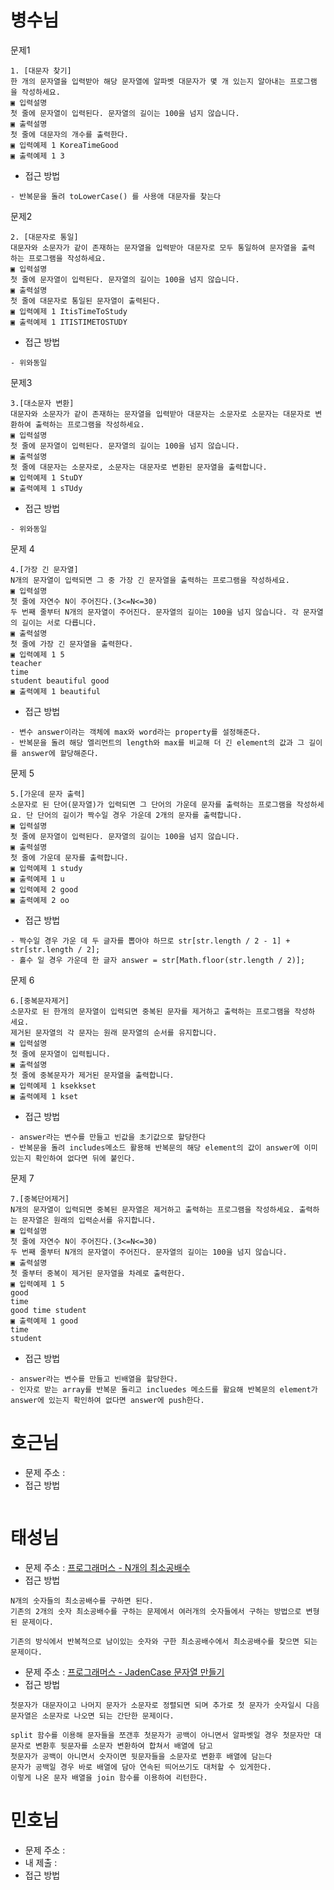 # 병수님

문제1

```text
1. [대문자 찾기]
한 개의 문자열을 입력받아 해당 문자열에 알파벳 대문자가 몇 개 있는지 알아내는 프로그램 을 작성하세요.
▣ 입력설명
첫 줄에 문자열이 입력된다. 문자열의 길이는 100을 넘지 않습니다.
▣ 출력설명
첫 줄에 대문자의 개수를 출력한다.
▣ 입력예제 1 KoreaTimeGood
▣ 출력예제 1 3
```

-   접근 방법

```text
- 반복문을 돌려 toLowerCase() 를 사용애 대문자를 찾는다
```

문제2

```text
2. [대문자로 통일]
대문자와 소문자가 같이 존재하는 문자열을 입력받아 대문자로 모두 통일하여 문자열을 출력 하는 프로그램을 작성하세요.
▣ 입력설명
첫 줄에 문자열이 입력된다. 문자열의 길이는 100을 넘지 않습니다.
▣ 출력설명
첫 줄에 대문자로 통일된 문자열이 출력된다.
▣ 입력예제 1 ItisTimeToStudy
▣ 출력예제 1 ITISTIMETOSTUDY
```

-   접근 방법

```text
- 위와동일
```

문제3

```text
3.[대소문자 변환]
대문자와 소문자가 같이 존재하는 문자열을 입력받아 대문자는 소문자로 소문자는 대문자로 변환하여 출력하는 프로그램을 작성하세요.
▣ 입력설명
첫 줄에 문자열이 입력된다. 문자열의 길이는 100을 넘지 않습니다.
▣ 출력설명
첫 줄에 대문자는 소문자로, 소문자는 대문자로 변환된 문자열을 출력합니다.
▣ 입력예제 1 StuDY
▣ 출력예제 1 sTUdy
```

-   접근 방법

```text
- 위와동일
```

문제 4

```text
4.[가장 긴 문자열]
N개의 문자열이 입력되면 그 중 가장 긴 문자열을 출력하는 프로그램을 작성하세요.
▣ 입력설명
첫 줄에 자연수 N이 주어진다.(3<=N<=30)
두 번째 줄부터 N개의 문자열이 주어진다. 문자열의 길이는 100을 넘지 않습니다. 각 문자열의 길이는 서로 다릅니다.
▣ 출력설명
첫 줄에 가장 긴 문자열을 출력한다.
▣ 입력예제 1 5
teacher
time
student beautiful good
▣ 출력예제 1 beautiful
```

-   접근 방법

```text
- 변수 answer이라는 객체에 max와 word라는 property를 설정해준다.
- 반복문을 돌려 해당 엘리먼트의 length와 max를 비교해 더 긴 element의 값과 그 길이를 answer에 할당해준다.
```

문제 5

```text
5.[가운데 문자 출력]
소문자로 된 단어(문자열)가 입력되면 그 단어의 가운데 문자를 출력하는 프로그램을 작성하세 요. 단 단어의 길이가 짝수일 경우 가운데 2개의 문자를 출력합니다.
▣ 입력설명
첫 줄에 문자열이 입력된다. 문자열의 길이는 100을 넘지 않습니다.
▣ 출력설명
첫 줄에 가운데 문자를 출력합니다.
▣ 입력예제 1 study
▣ 출력예제 1 u
▣ 입력예제 2 good
▣ 출력예제 2 oo
```

-   접근 방법

```text
- 짝수일 경우 가운 데 두 글자를 뽑아야 하므로 str[str.length / 2 - 1] + str[str.length / 2];
- 홀수 일 경우 가운데 한 글자 answer = str[Math.floor(str.length / 2)];

```

문제 6

```text
6.[중복문자제거]
소문자로 된 한개의 문자열이 입력되면 중복된 문자를 제거하고 출력하는 프로그램을 작성하 세요.
제거된 문자열의 각 문자는 원래 문자열의 순서를 유지합니다.
▣ 입력설명
첫 줄에 문자열이 입력됩니다.
▣ 출력설명
첫 줄에 중복문자가 제거된 문자열을 출력합니다.
▣ 입력예제 1 ksekkset
▣ 출력예제 1 kset
```

-   접근 방법

```text
- answer라는 변수를 만들고 빈값을 초기값으로 할당한다
- 반복문을 돌려 includes메소드 활용해 반복문의 해당 element의 값이 answer에 이미 있는지 확인하여 없다면 뒤에 붙인다.
```

문제 7

```text
7.[중복단어제거]
N개의 문자열이 입력되면 중복된 문자열은 제거하고 출력하는 프로그램을 작성하세요. 출력하는 문자열은 원래의 입력순서를 유지합니다.
▣ 입력설명
첫 줄에 자연수 N이 주어진다.(3<=N<=30)
두 번째 줄부터 N개의 문자열이 주어진다. 문자열의 길이는 100을 넘지 않습니다.
▣ 출력설명
첫 줄부터 중복이 제거된 문자열을 차례로 출력한다.
▣ 입력예제 1 5
good
time
good time student
▣ 출력예제 1 good
time
student
```

-   접근 방법

```text
- answer라는 변수를 만들고 빈배열을 할당한다.
- 인자로 받는 array를 반복문 돌리고 incluedes 메소드를 활요해 반복문의 element가 answer에 있는지 확인하여 없다면 answer에 push한다.
```

# 호근님

-   문제 주소 : []()
-   접근 방법

```

```

# 태성님

-   문제 주소 : [프로그래머스 - N개의 최소공배수](https://programmers.co.kr/learn/courses/30/lessons/12953)
-   접근 방법

```text
N개의 숫자들의 최소공배수를 구하면 된다.
기존의 2개의 숫자 최소공배수를 구하는 문제에서 여러개의 숫자들에서 구하는 방법으로 변형된 문제이다.

기존의 방식에서 반복적으로 남이있는 숫자와 구한 최소공배수에서 최소공배수를 찾으면 되는 문제이다.
```

-   문제 주소 : [프로그래머스 - JadenCase 문자열 만들기](https://programmers.co.kr/learn/courses/30/lessons/12951)
-   접근 방법

```text
첫문자가 대문자이고 나머지 문자가 소문자로 정렬되면 되며 추가로 첫 문자가 숫자일시 다음 문자열은 소문자로 나오면 되는 간단한 문제이다.

split 함수를 이용해 문자들을 쪼갠후 첫문자가 공백이 아니면서 알파벳일 경우 첫문자만 대문자로 변환후 뒷문자를 소문자 변환하여 합쳐서 배열에 담고
첫문자가 공백이 아니면서 숫자이면 뒷문자들을 소문자로 변환후 배열에 담는다
문자가 공백일 경우 바로 배열에 담아 연속된 띄어쓰기도 대처할 수 있게한다.
이렇게 나온 문자 배열을 join 함수를 이용하여 리턴한다.
```

# 민호님

-   문제 주소 : []()
-   내 제출 : []()
-   접근 방법

```text

```

